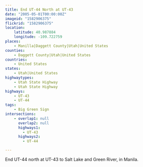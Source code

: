 ```yaml
---
title: End UT-44 North at UT-43
date: "2005-05-01T00:00:00Z"
imageid: "1582906375"
flickrid: "1582906375"
location:
    latitude: 40.987884
    longitude: -109.722759
places:
    - Manilla|Daggett County|Utah|United States
counties:
    - Daggett County|Utah|United States
countries:
    - United States
states:
    - Utah|United States
highwaytypes:
    - Utah State Highway
    - Utah State Highway
highways:
    - UT-43
    - UT-44
tags:
    - Big Green Sign
intersections:
    - overlap1: null
      overlap2: null
      highways1:
        - UT-43
      highways2:
        - UT-44

---
```

End UT-44 north at UT-43 to Salt Lake and Green River, in Manila.